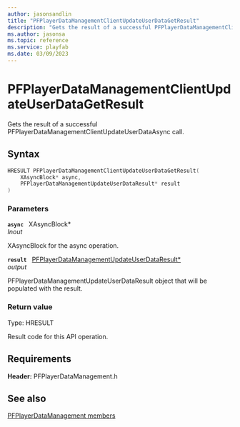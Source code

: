 ```yaml
---
author: jasonsandlin
title: "PFPlayerDataManagementClientUpdateUserDataGetResult"
description: "Gets the result of a successful PFPlayerDataManagementClientUpdateUserDataAsync call."
ms.author: jasonsa
ms.topic: reference
ms.service: playfab
ms.date: 03/09/2023
---
```


# PFPlayerDataManagementClientUpdateUserDataGetResult  

Gets the result of a successful PFPlayerDataManagementClientUpdateUserDataAsync call.  

## Syntax  
  
```cpp
HRESULT PFPlayerDataManagementClientUpdateUserDataGetResult(  
    XAsyncBlock* async,  
    PFPlayerDataManagementUpdateUserDataResult* result  
)  
```  
  
### Parameters  
  
**`async`** &nbsp; XAsyncBlock*  
*_Inout_*  
  
XAsyncBlock for the async operation.  
  
**`result`** &nbsp; [PFPlayerDataManagementUpdateUserDataResult*](../../pfplayerdatamanagementtypes/structs/pfplayerdatamanagementupdateuserdataresult.md)  
*output*  
  
PFPlayerDataManagementUpdateUserDataResult object that will be populated with the result.  
  
  
### Return value
Type: HRESULT
  
Result code for this API operation.
  
  
## Requirements  
  
**Header:** PFPlayerDataManagement.h
  
## See also  
[PFPlayerDataManagement members](../pfplayerdatamanagement_members.md)  

  
  
